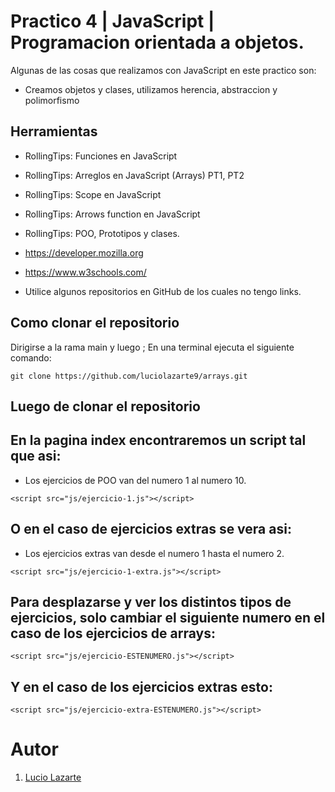 ﻿# Practico 4 | JavaScript | Programacion orientada a objetos.

Algunas de las cosas que realizamos con JavaScript en este practico son:

- Creamos objetos y clases, utilizamos herencia, abstraccion y polimorfismo


## Herramientas 
- RollingTips: Funciones en JavaScript

- RollingTips: Arreglos en JavaScript (Arrays) PT1, PT2

- RollingTips: Scope en JavaScript

- RollingTips: Arrows function en JavaScript

- RollingTips: POO, Prototipos y clases.

- https://developer.mozilla.org

- https://www.w3schools.com/

- Utilice algunos repositorios en GitHub de los cuales no tengo links.
## Como clonar el repositorio
Dirigirse a la rama main y luego ; 
En una terminal ejecuta el siguiente comando:

```
git clone https://github.com/luciolazarte9/arrays.git
```
## Luego de clonar el repositorio
## En la pagina index encontraremos un script tal que asi:
- Los ejercicios de POO van del numero 1 al numero 10.
```
<script src="js/ejercicio-1.js"></script>
```
## O en el caso de ejercicios extras se vera asi: 
- Los ejercicios extras van desde el numero 1 hasta el numero 2.
```
<script src="js/ejercicio-1-extra.js"></script>
```
## Para desplazarse y ver los distintos tipos de ejercicios, solo cambiar el siguiente numero en el caso de los ejercicios de arrays: 
```
<script src="js/ejercicio-ESTENUMERO.js"></script>
```
## Y en el caso de los ejercicios extras esto:
```
<script src="js/ejercicio-extra-ESTENUMERO.js"></script>
```
# Autor

1. [Lucio Lazarte](https://luciolazarte.netlify.app/)
